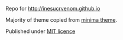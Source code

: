 Repo for http://inesucrvenom.github.io

Majority of theme copied from [minima theme](https://github.com/jekyll/minima).

Published under [MIT licence](LICENCE)
